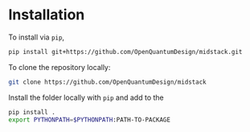 # Installation

To install via `pip`,

```bash
pip install git+https://github.com/OpenQuantumDesign/midstack.git
```

To clone the repository locally:

```bash
git clone https://github.com/OpenQuantumDesign/midstack
```

Install the folder locally with `pip` and add to the

```bash
pip install .
export PYTHONPATH=$PYTHONPATH:PATH-TO-PACKAGE
```
